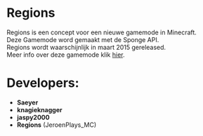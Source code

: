 

Regions
=
Regions is een concept voor een nieuwe gamemode in Minecraft.<br/>
Deze Gamemode word gemaakt met de Sponge API.<br/> 
Regions wordt waarschijnlijk in maart 2015 gereleased.<br/>
Meer info over deze gamemode klik <a href = "http://minecraftforum.nl/index.php/topic,50047.0.html">hier<a>.


Developers:
=
<ul>
<li><strong>Saeyer</strong><br/>
<li><strong>knagieknagger</strong><br/> 
<li> <strong>jaspy2000</strong> <br/>
<li> <strong>Regions</strong> (JeroenPlays_MC)
<ul>




